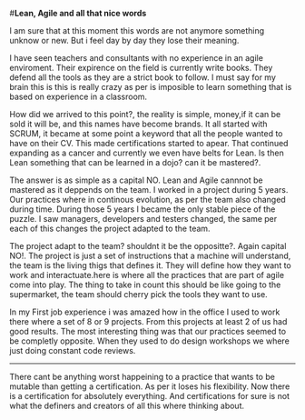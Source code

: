 #**Lean, Agile  and all that nice words**

I am sure that at this moment this words are not anymore something unknow or new. But i feel day by day they lose their meaning.

I have seen teachers and consultants with no experience in an agile enviroment. Their expirence on the field is currently write books. They defend all the tools as they are a strict book to follow. I must say for my brain this is this is really crazy as per is imposible to learn something that is based on experience in a classroom.

How did we arrived to this point?, the reality is simple, money,if it can be sold it will be, and this names have become brands. It all started with SCRUM, it became at some point a keyword that all the people wanted to have on their CV. This made certifications started to apear. That continued expanding as a cancer and currently we even have belts for Lean. Is then Lean something that can be learned in a dojo? can it be mastered?.

The answer is as simple as a capital NO. Lean and Agile cannnot be mastered as it deppends on the team. I worked in a project during 5 years. Our practices where in continous evolution, as per the team also changed during time. During those 5 years I became the only stable piece of the puzzle. I saw managers, developers and testers changed, the same per each of this changes the project adapted to the team.

The project adapt to the team? shouldnt it be the oppositte?. Again capital NO!. The project is just a set of instructions that a machine will understand, the team is the living thigs that defines it. They will define how they want to work and interactuate.here is where all the practices that are part of agile come into play. The thing to take in count this should be like going to the supermarket, the team should cherry pick the tools they want to use.

In my First job experience i was amazed how in the office I used to work there where a set of 8 or 9 projects. From this projects at least 2 of us had good results. The most interesting thing was that our practices seemed to be completly opposite. When they used to do design workshops we where just doing constant code reviews.

-----

There cant be anything worst happeining to a practice that wants to be mutable than getting a certification. As per it loses his flexibility.
Now there is a certification for absolutely everything. And certifications for sure is not what the definers and creators of all this where thinking about.

